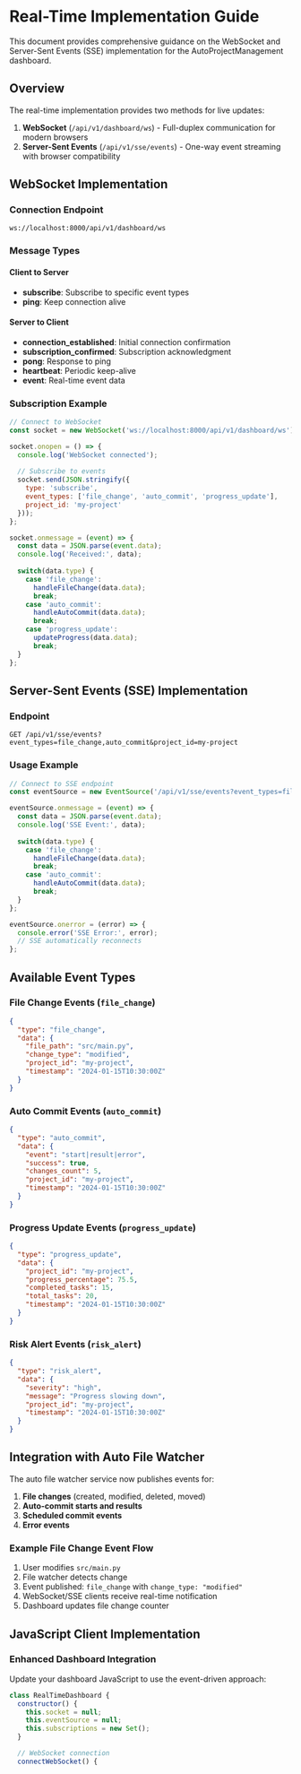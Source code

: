 # Real-Time Implementation Guide

This document provides comprehensive guidance on the WebSocket and Server-Sent Events (SSE) implementation for the AutoProjectManagement dashboard.

## Overview

The real-time implementation provides two methods for live updates:

1. **WebSocket** (`/api/v1/dashboard/ws`) - Full-duplex communication for modern browsers
2. **Server-Sent Events** (`/api/v1/sse/events`) - One-way event streaming with browser compatibility

## WebSocket Implementation

### Connection Endpoint
```
ws://localhost:8000/api/v1/dashboard/ws
```

### Message Types

#### Client to Server
- **subscribe**: Subscribe to specific event types
- **ping**: Keep connection alive

#### Server to Client
- **connection_established**: Initial connection confirmation
- **subscription_confirmed**: Subscription acknowledgment
- **pong**: Response to ping
- **heartbeat**: Periodic keep-alive
- **event**: Real-time event data

### Subscription Example

```javascript
// Connect to WebSocket
const socket = new WebSocket('ws://localhost:8000/api/v1/dashboard/ws');

socket.onopen = () => {
  console.log('WebSocket connected');
  
  // Subscribe to events
  socket.send(JSON.stringify({
    type: 'subscribe',
    event_types: ['file_change', 'auto_commit', 'progress_update'],
    project_id: 'my-project'
  }));
};

socket.onmessage = (event) => {
  const data = JSON.parse(event.data);
  console.log('Received:', data);
  
  switch(data.type) {
    case 'file_change':
      handleFileChange(data.data);
      break;
    case 'auto_commit':
      handleAutoCommit(data.data);
      break;
    case 'progress_update':
      updateProgress(data.data);
      break;
  }
};
```

## Server-Sent Events (SSE) Implementation

### Endpoint
```
GET /api/v1/sse/events?event_types=file_change,auto_commit&project_id=my-project
```

### Usage Example

```javascript
// Connect to SSE endpoint
const eventSource = new EventSource('/api/v1/sse/events?event_types=file_change,auto_commit&project_id=my-project');

eventSource.onmessage = (event) => {
  const data = JSON.parse(event.data);
  console.log('SSE Event:', data);
  
  switch(data.type) {
    case 'file_change':
      handleFileChange(data.data);
      break;
    case 'auto_commit':
      handleAutoCommit(data.data);
      break;
  }
};

eventSource.onerror = (error) => {
  console.error('SSE Error:', error);
  // SSE automatically reconnects
};
```

## Available Event Types

### File Change Events (`file_change`)
```json
{
  "type": "file_change",
  "data": {
    "file_path": "src/main.py",
    "change_type": "modified",
    "project_id": "my-project",
    "timestamp": "2024-01-15T10:30:00Z"
  }
}
```

### Auto Commit Events (`auto_commit`)
```json
{
  "type": "auto_commit",
  "data": {
    "event": "start|result|error",
    "success": true,
    "changes_count": 5,
    "project_id": "my-project",
    "timestamp": "2024-01-15T10:30:00Z"
  }
}
```

### Progress Update Events (`progress_update`)
```json
{
  "type": "progress_update",
  "data": {
    "project_id": "my-project",
    "progress_percentage": 75.5,
    "completed_tasks": 15,
    "total_tasks": 20,
    "timestamp": "2024-01-15T10:30:00Z"
  }
}
```

### Risk Alert Events (`risk_alert`)
```json
{
  "type": "risk_alert",
  "data": {
    "severity": "high",
    "message": "Progress slowing down",
    "project_id": "my-project",
    "timestamp": "2024-01-15T10:30:00Z"
  }
}
```

## Integration with Auto File Watcher

The auto file watcher service now publishes events for:

1. **File changes** (created, modified, deleted, moved)
2. **Auto-commit starts and results**
3. **Scheduled commit events**
4. **Error events**

### Example File Change Event Flow

1. User modifies `src/main.py`
2. File watcher detects change
3. Event published: `file_change` with `change_type: "modified"`
4. WebSocket/SSE clients receive real-time notification
5. Dashboard updates file change counter

## JavaScript Client Implementation

### Enhanced Dashboard Integration

Update your dashboard JavaScript to use the event-driven approach:

```javascript
class RealTimeDashboard {
  constructor() {
    this.socket = null;
    this.eventSource = null;
    this.subscriptions = new Set();
  }

  // WebSocket connection
  connectWebSocket() {
